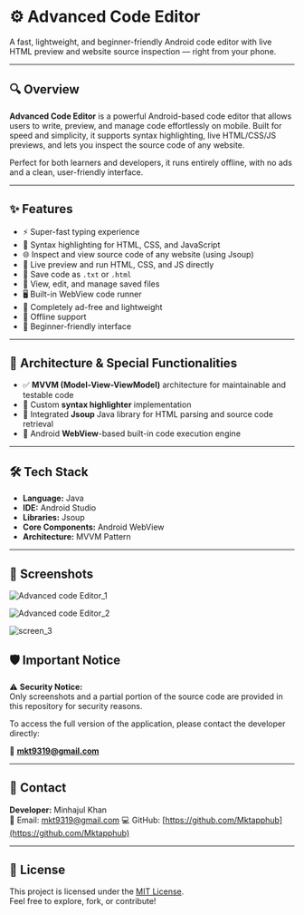 # ⚙️ Advanced Code Editor

A fast, lightweight, and beginner-friendly Android code editor with live HTML preview and website source inspection — right from your phone.

---

## 🔍 Overview

**Advanced Code Editor** is a powerful Android-based code editor that allows users to write, preview, and manage code effortlessly on mobile. Built for speed and simplicity, it supports syntax highlighting, live HTML/CSS/JS previews, and lets you inspect the source code of any website.

Perfect for both learners and developers, it runs entirely offline, with no ads and a clean, user-friendly interface.

---

## ✨ Features

- ⚡ Super-fast typing experience  
- 🎨 Syntax highlighting for HTML, CSS, and JavaScript  
- 🌐 Inspect and view source code of any website (using Jsoup)  
- 🧪 Live preview and run HTML, CSS, and JS directly  
- 💾 Save code as `.txt` or `.html`  
- 📂 View, edit, and manage saved files  
- 🖥️ Built-in WebView code runner  
- 🚫 Completely ad-free and lightweight  
- 📴 Offline support  
- 👶 Beginner-friendly interface  

---

## 🧠 Architecture & Special Functionalities

- ✅ **MVVM (Model-View-ViewModel)** architecture for maintainable and testable code  
- 🌈 Custom **syntax highlighter** implementation  
- 🔗 Integrated **Jsoup** Java library for HTML parsing and source code retrieval  
- 📲 Android **WebView**-based built-in code execution engine

---

## 🛠️ Tech Stack

- **Language:** Java  
- **IDE:** Android Studio  
- **Libraries:** Jsoup  
- **Core Components:** Android WebView  
- **Architecture:** MVVM Pattern  

---

## 📸 Screenshots



![Advanced code Editor_1](https://github.com/user-attachments/assets/ea6cfe46-e236-429b-9ea5-42268a63c664)



![Advanced code Editor_2](https://github.com/user-attachments/assets/8e83c4f0-445a-4dc8-a16f-6673c63f024d)



![screen_3](https://github.com/user-attachments/assets/a804f7c6-1692-424d-b178-5666c527a56a)


## 🛡️ Important Notice

⚠️ **Security Notice:**  
Only screenshots and a partial portion of the source code are provided in this repository for security reasons.

To access the full version of the application, please contact the developer directly:

📧 **mkt9319@gmail.com**

---

## 🙋 Contact

**Developer:** Minhajul Khan  
📧 Email: mkt9319@gmail.com
💻 GitHub: [https://github.com/Mktapphub](https://github.com/Mktapphub)

---

## 📄 License

This project is licensed under the [MIT License](LICENSE).  
Feel free to explore, fork, or contribute!

